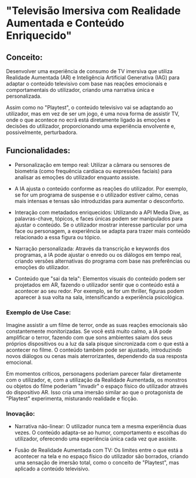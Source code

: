 # "Televisão Imersiva com Realidade Aumentada e Conteúdo Enriquecido"

## Conceito:
Desenvolver uma experiência de consumo de TV imersiva que utiliza Realidade Aumentada (AR) e Inteligência Artificial Generativa (IAG) para adaptar o conteúdo televisivo com base nas reações emocionais e comportamentais do utilizador, criando uma narrativa única e personalizada.

Assim como no "Playtest", o conteúdo televisivo vai se adaptando ao utilizador, mas em vez de ser um jogo, é uma nova forma de assistir TV, onde o que acontece no ecrã está diretamente ligado às emoções e decisões do utilizador, proporcionando uma experiência envolvente e, possivelmente, perturbadora.

## Funcionalidades:
- Personalização em tempo real: Utilizar a câmara ou sensores de biometria (como frequência cardíaca ou expressões faciais) para analisar as emoções do utilizador enquanto assiste.

- A IA ajusta o conteúdo conforme as reações do utilizador. Por exemplo, se for um programa de suspense e o utilizador estiver calmo, cenas mais intensas e tensas são introduzidas para aumentar o desconforto.

- Interação com metadados enriquecidos: Utilizando a API Media Dive, as palavras-chave, tópicos, e faces únicas podem ser manipulados para ajustar o conteúdo. Se o utilizador mostrar interesse particular por uma face ou personagem, a experiência se adapta para trazer mais conteúdo relacionado a essa figura ou tópico.

- Narração personalizada: Através da transcrição e keywords dos programas, a IA pode ajustar o enredo ou os diálogos em tempo real, criando versões alternativas do programa com base nas preferências ou emoções do utilizador.

- Conteúdo que "sai da tela": Elementos visuais do conteúdo podem ser projetados em AR, fazendo o utilizador sentir que o conteúdo está a acontecer ao seu redor. Por exemplo, se for um thriller, figuras podem aparecer à sua volta na sala, intensificando a experiência psicológica.

### Exemplo de Use Case:
Imagine assistir a um filme de terror, onde as suas reações emocionais são constantemente monitorizadas. Se você está muito calmo, a IA pode amplificar o terror, fazendo com que sons ambientes saiam dos seus próprios dispositivos ou a luz da sala pisque sincronizada com o que está a acontecer no filme. O conteúdo também pode ser ajustado, introduzindo novos diálogos ou cenas mais aterrorizantes, dependendo da sua resposta emocional.

Em momentos críticos, personagens poderiam parecer falar diretamente com o utilizador, e, com a utilização da Realidade Aumentada, os monstros ou objetos do filme poderiam "invadir" o espaço físico do utilizador através do dispositivo AR. Isso cria uma imersão similar ao que o protagonista de "Playtest" experimenta, misturando realidade e ficção.

### Inovação:
- Narrativa não-linear: O utilizador nunca tem a mesma experiência duas vezes. O conteúdo adapta-se ao humor, comportamento e escolhas do utilizador, oferecendo uma experiência única cada vez que assiste.

- Fusão de Realidade Aumentada com TV: Os limites entre o que está a acontecer na tela e no espaço físico do utilizador são borrados, criando uma sensação de imersão total, como o conceito de "Playtest", mas aplicado a conteúdo televisivo.